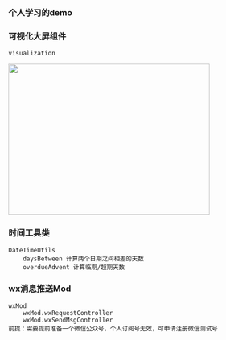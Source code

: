 ### 个人学习的demo

### 可视化大屏组件
    visualization
    
<img src=https://p9-juejin.byteimg.com/tos-cn-i-k3u1fbpfcp/aaf0bc4ca40f44f4a2054f4e8d5260b7~tplv-k3u1fbpfcp-watermark.image width=400 height=300 />

### 时间工具类
    DateTimeUtils
        daysBetween 计算两个日期之间相差的天数
        overdueAdvent 计算临期/超期天数
        
### wx消息推送Mod
    wxMod
        wxMod.wxRequestController
        wxMod.wxSendMsgController
    前提：需要提前准备一个微信公众号，个人订阅号无效，可申请注册微信测试号
    